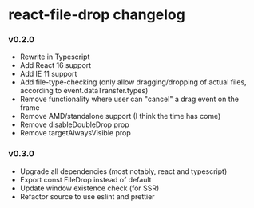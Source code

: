 # react-file-drop changelog

### v0.2.0
* Rewrite in Typescript
* Add React 16 support
* Add IE 11 support
* Add file-type-checking (only allow dragging/dropping of actual files, according to event.dataTransfer.types)
* Remove functionality where user can "cancel" a drag event on the frame
* Remove AMD/standalone support (I think the time has come)
* Remove disableDoubleDrop prop
* Remove targetAlwaysVisible prop

### v0.3.0
* Upgrade all dependencies (most notably, react and typescript)
* Export const FileDrop instead of default
* Update window existence check (for SSR)
* Refactor source to use eslint and prettier
